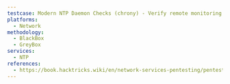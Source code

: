 ```yaml
---
testcase: Modern NTP Daemon Checks (chrony) - Verify remote monitoring access (if cmdallow enabled) via chronyc -a -n tracking -h <IP>, chronyc -a -n sources -v -h <IP>
platforms: 
  - Network
methodology: 
  - BlackBox
  - GreyBox
services:
  - NTP
references:
  - https://book.hacktricks.wiki/en/network-services-pentesting/pentesting-ntp.html
---
```

